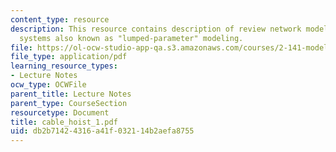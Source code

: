 ```yaml
---
content_type: resource
description: This resource contains description of review network modeling of physical
  systems also known as "lumped-parameter" modeling.
file: https://ol-ocw-studio-app-qa.s3.amazonaws.com/courses/2-141-modeling-and-simulation-of-dynamic-systems-fall-2006/db2b71424316a41f032114b2aefa8755_cable_hoist_1.pdf
file_type: application/pdf
learning_resource_types:
- Lecture Notes
ocw_type: OCWFile
parent_title: Lecture Notes
parent_type: CourseSection
resourcetype: Document
title: cable_hoist_1.pdf
uid: db2b7142-4316-a41f-0321-14b2aefa8755
---
```

